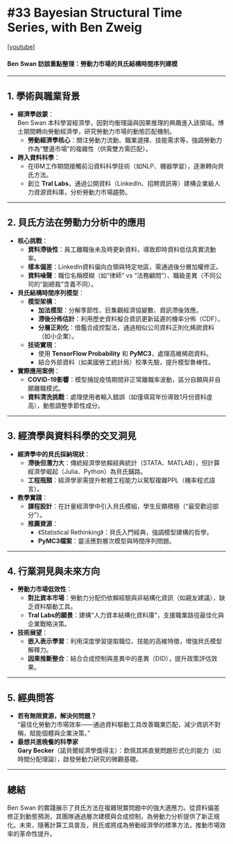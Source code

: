 # #33 Bayesian Structural Time Series, with Ben Zweig

\[[youtube](https://www.youtube.com/watch?v=rXBfb99-P_w\&ab_channel=LearningBayesianStatistics)]

#### **Ben Swan 訪談重點整理：勞動力市場的貝氏結構時間序列建模**

***

## **1. 學術與職業背景**

* **經濟學啟蒙**：\
  Ben Swan 本科學習經濟學，因對均衡理論與因果推理的興趣進入該領域。博士期間轉向勞動經濟學，研究勞動力市場的動態匹配機制。
  * **勞動經濟學核心**：關注勞動力流動、職業選擇、技能需求等，強調勞動力作為“雙邊市場”的複雜性（供需雙方需匹配）。
* **跨入資料科學**：
  * 在IBM工作期間接觸前沿資料科學技術（如NLP、機器學習），逐漸轉向貝氏方法。
  * 創立 **Tral Labs**，通過公開資料（LinkedIn、招聘資訊等）建構企業級人力資源資料庫，分析勞動力市場趨勢。

***

## **2. 貝氏方法在勞動力分析中的應用**

* **核心挑戰**：
  * **資料滯後性**：員工離職後未及時更新資料，導致即時資料低估真實流動率。
  * **樣本偏差**：LinkedIn資料偏向白領與特定地區，需通過後分層加權修正。
  * **資料噪聲**：職位名稱模糊（如“律師” vs “法務顧問”）、職級差異（不同公司的“副總裁”含義不同）。
* **貝氏結構時間序列模型**：
  * **模型架構**：
    * **加法模型**：分解季節性、巨集觀經濟協變數、資訊滯後效應。
    * **滯後分佈估計**：利用歷史資料擬合資訊更新延遲的機率分佈（CDF）。
    * **分層正則化**：借鑑合成控製法，通過相似公司資料正則化稀疏資料（如小企業）。
  * **技術實現**：
    * 使用 **TensorFlow Probability** 和 **PyMC3**，處理高維稀疏資料。
    * 結合外部資料（如美國勞工統計局）校準先驗，提升模型魯棒性。
* **實際應用案例**：
  * **COVID-19影響**：模型捕捉疫情期間非正常離職率波動，區分自願與非自願離職模式。
  * **資料清洗挑戰**：處理使用者輸入錯誤（如僅填寫年份導致1月份資料虛高），動態調整季節性成分。

***

## **3. 經濟學與資料科學的交叉洞見**

* **經濟學中的貝氏採納現狀**：
  * **滯後但潛力大**：傳統經濟學依賴經典統計（STATA、MATLAB），但計算經濟學崛起（Julia、Python）為貝氏鋪路。
  * **工程瓶頸**：經濟學家需提升軟體工程能力以駕馭複雜PPL（機率程式語言）。
* **教學實踐**：
  * **課程設計**：在計量經濟學中引入貝氏模組，學生反饋積極（“最受歡迎部分”）。
  * **推薦資源**：
    * 《Statistical Rethinking》：貝氏入門經典，強調模型建構的哲學。
    * **PyMC3檔案**：靈活應對層次模型與時間序列問題。

***

## **4. 行業洞見與未來方向**

* **勞動力市場低效性**：
  * **對比資本市場**：勞動力分配仍依賴經驗與非結構化資訊（如親友建議），缺乏資料驅動工具。
  * **Tral Labs的願景**：建構“人力資本結構化資料庫”，支援職業路徑最佳化與企業戰略決策。
* **技術展望**：
  * **嵌入表示學習**：利用深度學習提取職位、技能的高維特徵，增強貝氏模型解釋力。
  * **因果推斷整合**：結合合成控制與差異中的差異（DID），提升政策評估效果。

***

## **5. 經典問答**

* **若有無限資源，解決何問題？**\
  “最佳化勞動力市場效率——通過資料驅動工具改善職業匹配，減少資訊不對稱，賦能個體與企業決策。”
* **最想共進晚餐的科學家**\
  **Gary Becker**（諾貝爾經濟學獎得主）：欽佩其將直覺問題形式化的能力（如時間分配理論），啟發勞動力研究的微觀基礎。

***

## **總結**

Ben Swan 的實踐展示了貝氏方法在複雜現實問題中的強大適應力。從資料偏差修正到動態預測，其團隊通過層次建模與合成控制，為勞動力分析提供了新正規化。未來，隨著計算工具普及，貝氏或將成為勞動經濟學的標準方法，推動市場效率的革命性提升。

